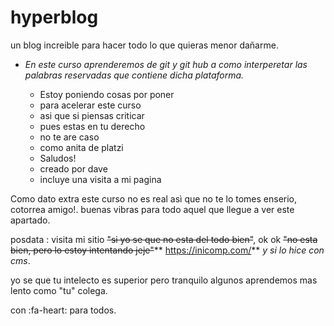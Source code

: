 # hyperblog
un  blog increible para hacer todo lo que quieras menor dañarme.
*	*En este curso aprenderemos de git y git hub a como interperetar las palabras reservadas que contiene dicha plataforma.*

	- Estoy poniendo cosas por poner
	- para acelerar este curso
	- asi que si piensas criticar 
	- pues estas en tu derecho
	- no te are caso
	- como anita de platzi
	- Saludos!
    - creado por dave
    - incluye una visita a mi pagina



Como dato extra este curso no es real asì que no te lo tomes enserio, cotorrea amigo!.
buenas vibras para todo aquel que llegue a ver este apartado.

posdata :  visita mi sitio ~~"si yo se que no esta del todo bien"~~, ok ok ~~"no esta bien, pero lo estoy intentando jeje"~~** https://inicomp.com/**  *y si lo hice con cms*.

yo se que tu intelecto es superior pero tranquilo algunos aprendemos mas lento como "tu" colega.

con :fa-heart: para todos.


